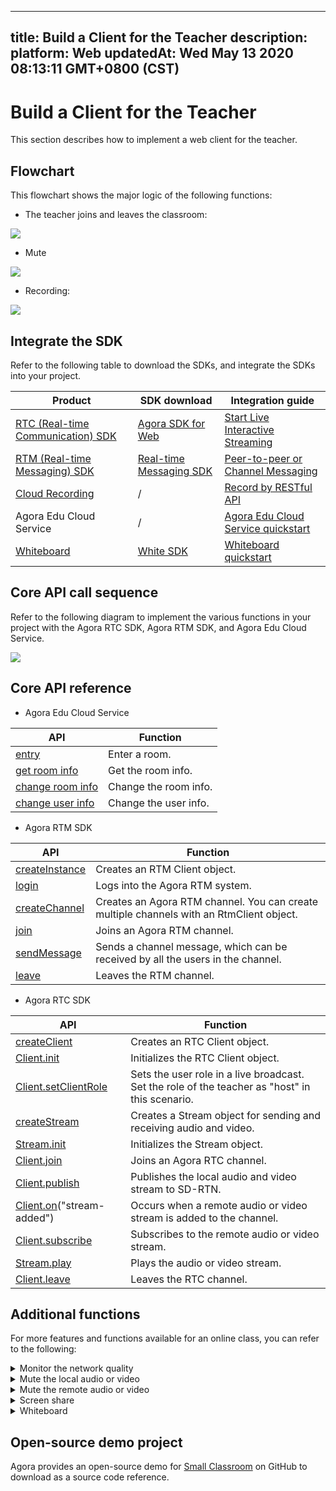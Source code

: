 
---
title: Build a Client for the Teacher
description: 
platform: Web
updatedAt: Wed May 13 2020 08:13:11 GMT+0800 (CST)
---
# Build a Client for the Teacher
This section describes how to implement a web client for the teacher.

## Flowchart

This flowchart shows the major logic of the following functions:

- The teacher joins and leaves the classroom:

![](https://web-cdn.agora.io/docs-files/1589357572690)

- Mute

![](https://web-cdn.agora.io/docs-files/1589357582298)

- Recording:

![](https://web-cdn.agora.io/docs-files/1582536970924)

## Integrate the SDK

Refer to the following table to download the SDKs, and integrate the SDKs into your project.


| Product | SDK download | Integration guide |
| ---------------- | ---------------- | ---------------- | 
| [RTC (Real-time Communication) SDK](https://docs.agora.io/en/Interactive%20Broadcast/product_live?platform=All%20Platforms)      | [ Agora SDK for Web](https://docs.agora.io/en/Interactive%20Broadcast/downloads)      | [Start Live Interactive Streaming](https://docs.agora.io/en/Interactive%20Broadcast/start_live_web?platform=Web) |
| [RTM (Real-time Messaging) SDK](https://docs.agora.io/en/Real-time-Messaging/product_rtm?platform=All%20Platforms) | [Real-time Messaging SDK](https://docs.agora.io/en/Real-time-Messaging/downloads) | [Peer-to-peer or Channel Messaging](https://docs.agora.io/en/Real-time-Messaging/messaging_web?platform=Web) |
| [Cloud Recording](https://docs.agora.io/en/cloud-recording/product_cloud_recording?platform=All%20Platforms) | / | [Record by RESTful API](https://docs.agora.io/en/cloud-recording/cloud_recording_rest?platform=All%20Platforms) |
| Agora Edu Cloud Service | / | [Agora Edu Cloud Service quickstart](https://github.com/AgoraIO-Usecase/eEducation/wiki/Agora-Edu-Cloud-Service) |
| [Whiteboard](https://developer-en.netless.link/docs/javascript/overview/js-outline/) | [White SDK](https://developer-en.netless.link/docs/javascript/guide/js-sdk/) | [Whiteboard quickstart](https://developer-en.netless.link/docs/javascript/quick-start/js-precondition/) |


## Core API call sequence

Refer to the following diagram to implement the various functions in your project with the Agora RTC SDK, Agora RTM SDK, and Agora Edu Cloud Service.

![](https://web-cdn.agora.io/docs-files/1589353403822)

## Core API reference

- Agora Edu Cloud Service

| API | Function |
| ---------------- | ---------------- |
| [entry](https://github.com/AgoraIO-Usecase/eEducation/wiki/Agora-Edu-Cloud-Service#enter-a-classroom) | Enter a room. |
| [get room info](https://github.com/AgoraIO-Usecase/eEducation/wiki/Agora-Edu-Cloud-Service#initialize-a-classroom) | Get the room info. |
| [change room info](https://github.com/AgoraIO-Usecase/eEducation/wiki/Agora-Edu-Cloud-Service#change-room-info) | Change the room info. |
| [change user info](https://github.com/AgoraIO-Usecase/eEducation/wiki/Agora-Edu-Cloud-Service#change-user-info) | Change the user info. |
 
- Agora RTM SDK

| API | Function | 
| ---------------- | ---------------- | 
| [createInstance](https://docs.agora.io/en/Real-time-Messaging/API%20Reference/RTM_web/modules/agorartm.html#createinstance)      | Creates an RTM Client object.      |
| [login](https://docs.agora.io/en/Real-time-Messaging/API%20Reference/RTM_web/classes/rtmclient.html#login) | Logs into the Agora RTM system. |
| [createChannel](https://docs.agora.io/en/Real-time-Messaging/API%20Reference/RTM_web/classes/rtmclient.html#createchannel) | Creates an Agora RTM channel. You can create multiple channels with an RtmClient object. |
| [join](https://docs.agora.io/en/Real-time-Messaging/API%20Reference/RTM_web/classes/rtmchannel.html#join) | Joins an Agora RTM channel. |
| [sendMessage](https://docs.agora.io/en/Real-time-Messaging/API%20Reference/RTM_web/classes/rtmchannel.html#sendmessage) | Sends a channel message, which can be received by all the users in the channel. |
| [leave](https://docs.agora.io/en/Real-time-Messaging/API%20Reference/RTM_web/classes/rtmchannel.html#leave) | Leaves the RTM channel.|

- Agora RTC SDK

| API | Function |
| ---------------- | ---------------- |
| [createClient](https://docs.agora.io/en/Interactive%20Broadcast/API%20Reference/web/globals.html#createclient)      | Creates an RTC Client object.      |
| [Client.init](https://docs.agora.io/en/Interactive%20Broadcast/API%20Reference/web/interfaces/agorartc.client.html#init) | Initializes the RTC Client object. | 
| [Client.setClientRole](https://docs.agora.io/en/Interactive%20Broadcast/API%20Reference/web/interfaces/agorartc.client.html#setclientrole) | Sets the user role in a live broadcast. Set the role of the teacher as "host" in this scenario. |
| [createStream](https://docs.agora.io/en/Interactive%20Broadcast/API%20Reference/web/globals.html#createstream) | Creates a Stream object for sending and receiving audio and video. |
| [Stream.init](https://docs.agora.io/en/Interactive%20Broadcast/API%20Reference/web/interfaces/agorartc.stream.html#init) | Initializes the Stream object. |
| [Client.join](https://docs.agora.io/en/Interactive%20Broadcast/API%20Reference/web/interfaces/agorartc.client.html#join) | Joins an Agora RTC channel. |
| [Client.publish](https://docs.agora.io/en/Interactive%20Broadcast/API%20Reference/web/interfaces/agorartc.client.html#publish) | Publishes the local audio and video stream to SD-RTN. |
| [Client.on](https://docs.agora.io/en/Interactive%20Broadcast/API%20Reference/web/interfaces/agorartc.client.html#on)("stream-added") | Occurs when a remote audio or video stream is added to the channel. |
| [Client.subscribe](https://docs.agora.io/en/Interactive%20Broadcast/API%20Reference/web/interfaces/agorartc.client.html#subscribe) | Subscribes to the remote audio or video stream.|
| [Stream.play](https://docs.agora.io/en/Interactive%20Broadcast/API%20Reference/web/interfaces/agorartc.stream.html#play) | Plays the audio or video stream.|
| [Client.leave](https://docs.agora.io/en/Interactive%20Broadcast/API%20Reference/web/interfaces/agorartc.client.html#leave) | Leaves the RTC channel. |


## Additional functions

For more features and functions available for an  online class, you can refer to the following:


<details>
<summary>Monitor the network quality</summary>
Use the <code>on("network-quality")</code> callback of the Agora RTC SDK  to monitor the last-mile uplink and downlink network quality of every user in the channel. 
For more methods for reporting the real-time network quality, see the following guides:
<li><a href="https://docs.agora.io/en/Interactive%20Broadcast/lastmile_quality_web?platform=Web">Lastmile Tests</a></li>
<li><a href="https://docs.agora.io/en/Interactive%20Broadcast/in-call_quality_web?platform=Web">In-call Stats</a></li>
</details>
<details>
<summary>Mute the local audio or video</summary>
Call the following methods provided by the Agora RTC SDK:
	<li><code>muteAudio</code> or <code>unmuteAudio</code>, to stop or resume sending the local video stream.</li>
	<li><code>muteVideo</code> or <code>unmuteVideo</code>, to stop or resume sending the local video stream.</li>
</details>
 
<details>
<summary>Mute the remote audio or video</summary>
Use both the Agora RTC SDK and Agora RTM SDK to implement this function:
<ol>
	<li>Call <code>sendMessageToPeer</code> on the teacher's client to send a peer-to-peer message to the student, asking them to mute their audio or video.</li>
	<li>Call the corresponding <code>mute</code> methods on the student's client to mute their local audio or video.</li>
</ol>
</details>
<details>
<summary>Screen share</summary>
Refer to the following documents on screen sharing:
<li><a href="https://docs.agora.io/en/Video/screensharing_web?platform=Web#a-namechromeascreen-sharing-on-google-chrome">Screen Sharing on Goole Chrome</a></li>
<li><a href="https://docs.agora.io/en/Video/screensharing_web?platform=Web#a-name--ffascreen-sharing-on-firefox">Screen Sharing on Firefox</a></li>
</details>

<details>
<summary>Whiteboard</summary>
Implement the following whiteboard functions in your project:
	<li><a href="https://developer.netless.link/javascript-en/home/document-converter">Document conversion</a></li>
	<li><a href="https://developer.netless.link/javascript-en/home/business-state-management">Status Listen</a></li>
	<li><a href="https://developer.netless.link/javascript-en/home/tools">Tools</a></li>
	<li><a href="https://developer.netless.link/javascript-en/home/view">Perspective Operation</a></li>
	<li><a href="https://developer.netless.link/javascript-en/home/room-methods">Whiteboard Operation</a></li>
	<li><a href="https://developer.netless.link/document-en/home/scene-manangement">Page (Scene) Management</a></li>
</details>


## Open-source demo project

Agora provides an open-source demo for [Small Classroom](https://github.com/AgoraIO-Usecase/eEducation/tree/master/education_web) on GitHub to download as a source code reference.
